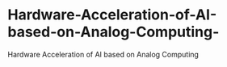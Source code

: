# Hardware-Acceleration-of-AI-based-on-Analog-Computing-
Hardware Acceleration of AI based on Analog Computing 
